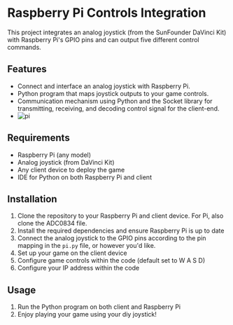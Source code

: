 # Raspberry Pi Controls Integration

This project integrates an analog joystick (from the SunFounder DaVinci Kit) with Raspberry Pi's GPIO pins and can output five different control commands.

## Features

- Connect and interface an analog joystick with Raspberry Pi.
- Python program that maps joystick outputs to your game controls.
- Communication mechanism using Python and the Socket library for transmitting, receiving, and decoding control signal for the client-end.
- ![pi](https://github.com/hannahsgithub/arcade-control/assets/122186988/129a143d-2c42-434f-a329-996a548293ac)


## Requirements

- Raspberry Pi (any model)
- Analog joystick (from DaVinci Kit)
- Any client device to deploy the game
- IDE for Python on both Raspberry Pi and client

## Installation

1. Clone the repository to your Raspberry Pi and client device. For Pi, also clone the ADC0834 file.
2. Install the required dependencies and ensure Raspberry Pi is up to date
3. Connect the analog joystick to the GPIO pins according to the pin mapping in the `pi.py` file, or however you'd like.
4. Set up your game on the client device
5. Configure game controls within the code (default set to W A S D)
6. Configure your IP address within the code

## Usage

1. Run the Python program on both client and Raspberry Pi
2. Enjoy playing your game using your diy joystick!
